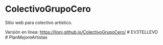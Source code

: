 # ColectivoGrupoCero
Sitio web para colectivo artístico.

Versión en línea: https://lloni.github.io/ColectivoGrupoCero/
#   E V 3 T E L L E V O  
 #   P l a n _ M e j o r a _ A r t i s t a s  
 